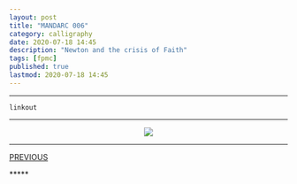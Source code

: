 ```yaml
---
layout: post
title: "MANDARC 006"
category: calligraphy
date: 2020-07-18 14:45
description: "Newton and the crisis of Faith"
tags: [fpmc]
published: true
lastmod: 2020-07-18 14:45
---
```


*****

`linkout`

*****

<center><img src="{{ site.url }}/assets/img/mandarc-crisisoffaith.jpg"  /></center>


*****
<div class="fpmc-nav">

<span class="fpmc-nav-prev"><a href="{{ 'mandarc-v' | prepend: site.baseurl }}">PREVIOUS</a></span>

</div>
*****
